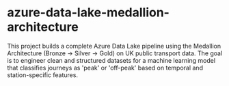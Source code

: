 # azure-data-lake-medallion-architecture
This project builds a complete Azure Data Lake pipeline using the Medallion Architecture (Bronze → Silver → Gold) on UK public transport data. The goal is to engineer clean and structured datasets for a machine learning model that classifies journeys as 'peak' or 'off-peak' based on temporal and station-specific features.
